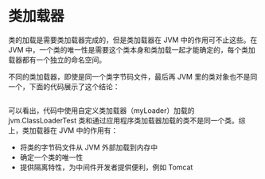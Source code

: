 # 类加载器

类的加载是需要类加载器完成的，但是类加载器在 JVM 中的作用可不止这些。在 JVM 中，一个类的唯一性是需要这个类本身和类加载一起才能确定的，每个类加载器都有一个独立的命名空间。

不同的类加载器，即使是同一个类字节码文件，最后再 JVM 里的类对象也不是同一个，下面的代码展示了这个结论：

```java

```

可以看出，代码中使用自定义类加载器（myLoader）加载的 jvm.ClassLoaderTest 类和通过应用程序类加载器加载的类不是同一个类。综上，类加载器在 JVM 中的作用有：

- 将类的字节码文件从 JVM 外部加载到内存中
- 确定一个类的唯一性
- 提供隔离特性，为中间件开发者提供便利，例如 Tomcat
